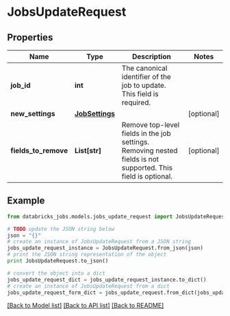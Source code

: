 # JobsUpdateRequest


## Properties
Name | Type | Description | Notes
------------ | ------------- | ------------- | -------------
**job_id** | **int** | The canonical identifier of the job to update. This field is required. | 
**new_settings** | [**JobSettings**](JobSettings.md) |  | [optional] 
**fields_to_remove** | **List[str]** | Remove top-level fields in the job settings. Removing nested fields is not supported. This field is optional. | [optional] 

## Example

```python
from databricks_jobs.models.jobs_update_request import JobsUpdateRequest

# TODO update the JSON string below
json = "{}"
# create an instance of JobsUpdateRequest from a JSON string
jobs_update_request_instance = JobsUpdateRequest.from_json(json)
# print the JSON string representation of the object
print JobsUpdateRequest.to_json()

# convert the object into a dict
jobs_update_request_dict = jobs_update_request_instance.to_dict()
# create an instance of JobsUpdateRequest from a dict
jobs_update_request_form_dict = jobs_update_request.from_dict(jobs_update_request_dict)
```
[[Back to Model list]](../README.md#documentation-for-models) [[Back to API list]](../README.md#documentation-for-api-endpoints) [[Back to README]](../README.md)


